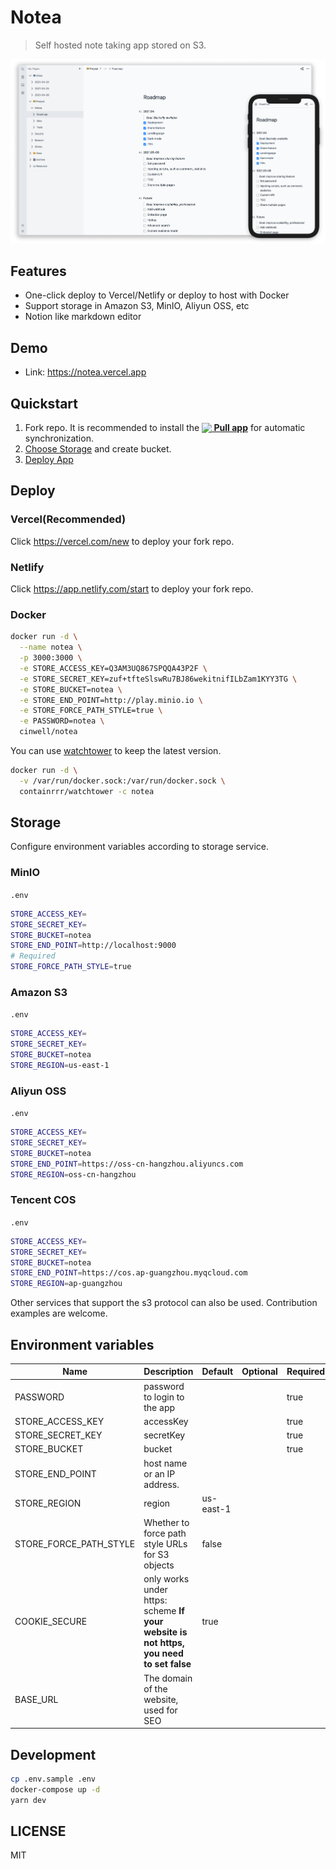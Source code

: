 # Notea

> Self hosted note taking app stored on S3.

![screenshot](./assets/screen.png)

## Features

- One-click deploy to Vercel/Netlify or deploy to host with Docker
- Support storage in Amazon S3, MinIO, Aliyun OSS, etc
- Notion like markdown editor

## Demo

- Link: https://notea.vercel.app

## Quickstart

1. Fork repo. It is recommended to install the **[<img src="https://prod.download/pull-18h-svg" valign="bottom"/> Pull app](https://github.com/apps/pull)** for automatic synchronization.
1. [Choose Storage](#storage) and create bucket.
1. [Deploy App](#deploy)

## Deploy

### Vercel(Recommended)

Click https://vercel.com/new to deploy your fork repo.

### Netlify

Click https://app.netlify.com/start to deploy your fork repo.

### Docker

```bash
docker run -d \
  --name notea \
  -p 3000:3000 \
  -e STORE_ACCESS_KEY=Q3AM3UQ867SPQQA43P2F \
  -e STORE_SECRET_KEY=zuf+tfteSlswRu7BJ86wekitnifILbZam1KYY3TG \
  -e STORE_BUCKET=notea \
  -e STORE_END_POINT=http://play.minio.io \
  -e STORE_FORCE_PATH_STYLE=true \
  -e PASSWORD=notea \
  cinwell/notea
```

You can use [watchtower](https://containrrr.dev/watchtower/) to keep the latest version.

```bash
docker run -d \
  -v /var/run/docker.sock:/var/run/docker.sock \
  containrrr/watchtower -c notea
```

## Storage

Configure environment variables according to storage service.

### MinIO

`.env`

```sh
STORE_ACCESS_KEY=
STORE_SECRET_KEY=
STORE_BUCKET=notea
STORE_END_POINT=http://localhost:9000
# Required
STORE_FORCE_PATH_STYLE=true
```

### Amazon S3

`.env`

```sh
STORE_ACCESS_KEY=
STORE_SECRET_KEY=
STORE_BUCKET=notea
STORE_REGION=us-east-1
```

### Aliyun OSS

`.env`

```sh
STORE_ACCESS_KEY=
STORE_SECRET_KEY=
STORE_BUCKET=notea
STORE_END_POINT=https://oss-cn-hangzhou.aliyuncs.com
STORE_REGION=oss-cn-hangzhou
```

### Tencent COS

`.env`

```sh
STORE_ACCESS_KEY=
STORE_SECRET_KEY=
STORE_BUCKET=notea
STORE_END_POINT=https://cos.ap-guangzhou.myqcloud.com
STORE_REGION=ap-guangzhou
```

Other services that support the s3 protocol can also be used.
Contribution examples are welcome.

## Environment variables

| Name                   | Description                                                                            | Default   | Optional | Required |
| ---------------------- | -------------------------------------------------------------------------------------- | --------- | -------- | -------- |
| PASSWORD               | password to login to the app                                                           |           |          | true     |
| STORE_ACCESS_KEY       | accessKey                                                                              |           |          | true     |
| STORE_SECRET_KEY       | secretKey                                                                              |           |          | true     |
| STORE_BUCKET           | bucket                                                                                 |           |          | true     |
| STORE_END_POINT        | host name or an IP address.                                                            |           |          |          |
| STORE_REGION           | region                                                                                 | us-east-1 |          |          |
| STORE_FORCE_PATH_STYLE | Whether to force path style URLs for S3 objects                                        | false     |          |          |
| COOKIE_SECURE          | only works under https: scheme **If your website is not https, you need to set false** | true      |          |          |
| BASE_URL               | The domain of the website, used for SEO                                                |           |          |          |

## Development

```sh
cp .env.sample .env
docker-compose up -d
yarn dev
```

## LICENSE

MIT
